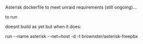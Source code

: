 Asterisk dockerfile to meet unraid requirements (still ongoing)...

to run

doesnt build as yet but when it does:

run --name asterisk --net=host -d -t brownster/asterisk-freepbx
